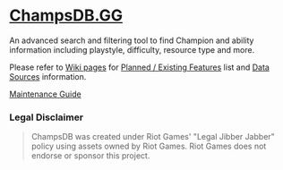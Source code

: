# [ChampsDB.GG](http://champsdb.gg/)
An advanced search and filtering tool to find Champion and ability information including playstyle, difficulty, resource type and more.

Please refer to [Wiki pages](https://github.com/bahtyr/champsdb/wiki/) for [Planned / Existing Features](https://github.com/bahtyr/champsdb/wiki/Features) list and [Data Sources](https://github.com/bahtyr/champsdb/wiki/Sources__Main) information.

[Maintenance Guide](https://github.com/bahtyr/champsdb/wiki/Maintenance-Guide)

### Legal Disclaimer

> ChampsDB was created under Riot Games' "Legal Jibber Jabber" policy using assets owned by Riot Games.  Riot Games does not endorse or sponsor this project.
